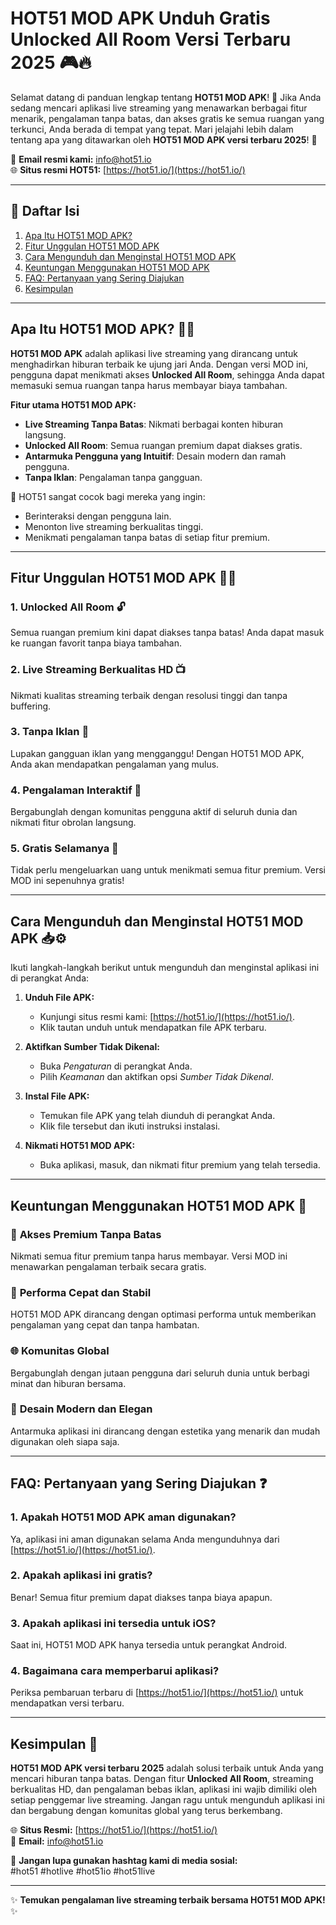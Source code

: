 
# HOT51 MOD APK Unduh Gratis Unlocked All Room Versi Terbaru 2025 🎮🔥  

Selamat datang di panduan lengkap tentang **HOT51 MOD APK**! 🌟 Jika Anda sedang mencari aplikasi live streaming yang menawarkan berbagai fitur menarik, pengalaman tanpa batas, dan akses gratis ke semua ruangan yang terkunci, Anda berada di tempat yang tepat. Mari jelajahi lebih dalam tentang apa yang ditawarkan oleh **HOT51 MOD APK versi terbaru 2025**! 🚀  

📧 **Email resmi kami:** [info@hot51.io](mailto:info@hot51.io)  
🌐 **Situs resmi HOT51:** [https://hot51.io/](https://hot51.io/)  

---

## 📖 Daftar Isi  
1. [Apa Itu HOT51 MOD APK?](#apa-itu-hot51-mod-apk)  
2. [Fitur Unggulan HOT51 MOD APK](#fitur-unggulan-hot51-mod-apk)  
3. [Cara Mengunduh dan Menginstal HOT51 MOD APK](#cara-mengunduh-dan-menginstal-hot51-mod-apk)  
4. [Keuntungan Menggunakan HOT51 MOD APK](#keuntungan-menggunakan-hot51-mod-apk)  
5. [FAQ: Pertanyaan yang Sering Diajukan](#faq-pertanyaan-yang-sering-diajukan)  
6. [Kesimpulan](#kesimpulan)  

---

## Apa Itu HOT51 MOD APK? 🎥🌟  
**HOT51 MOD APK** adalah aplikasi live streaming yang dirancang untuk menghadirkan hiburan terbaik ke ujung jari Anda. Dengan versi MOD ini, pengguna dapat menikmati akses **Unlocked All Room**, sehingga Anda dapat memasuki semua ruangan tanpa harus membayar biaya tambahan.  

**Fitur utama HOT51 MOD APK:**  
- **Live Streaming Tanpa Batas**: Nikmati berbagai konten hiburan langsung.  
- **Unlocked All Room**: Semua ruangan premium dapat diakses gratis.  
- **Antarmuka Pengguna yang Intuitif**: Desain modern dan ramah pengguna.  
- **Tanpa Iklan**: Pengalaman tanpa gangguan.  

🎯 HOT51 sangat cocok bagi mereka yang ingin:  
- Berinteraksi dengan pengguna lain.  
- Menonton live streaming berkualitas tinggi.  
- Menikmati pengalaman tanpa batas di setiap fitur premium.  

---

## Fitur Unggulan HOT51 MOD APK 🌟✨  

### 1. **Unlocked All Room** 🔓  
Semua ruangan premium kini dapat diakses tanpa batas! Anda dapat masuk ke ruangan favorit tanpa biaya tambahan.  

### 2. **Live Streaming Berkualitas HD** 📺  
Nikmati kualitas streaming terbaik dengan resolusi tinggi dan tanpa buffering.  

### 3. **Tanpa Iklan** 🚫  
Lupakan gangguan iklan yang mengganggu! Dengan HOT51 MOD APK, Anda akan mendapatkan pengalaman yang mulus.  

### 4. **Pengalaman Interaktif** 🤝  
Bergabunglah dengan komunitas pengguna aktif di seluruh dunia dan nikmati fitur obrolan langsung.  

### 5. **Gratis Selamanya** 💸  
Tidak perlu mengeluarkan uang untuk menikmati semua fitur premium. Versi MOD ini sepenuhnya gratis!  

---

## Cara Mengunduh dan Menginstal HOT51 MOD APK 📥⚙️  

Ikuti langkah-langkah berikut untuk mengunduh dan menginstal aplikasi ini di perangkat Anda:  

1. **Unduh File APK:**  
   - Kunjungi situs resmi kami: [https://hot51.io/](https://hot51.io/).  
   - Klik tautan unduh untuk mendapatkan file APK terbaru.  

2. **Aktifkan Sumber Tidak Dikenal:**  
   - Buka *Pengaturan* di perangkat Anda.  
   - Pilih *Keamanan* dan aktifkan opsi *Sumber Tidak Dikenal*.  

3. **Instal File APK:**  
   - Temukan file APK yang telah diunduh di perangkat Anda.  
   - Klik file tersebut dan ikuti instruksi instalasi.  

4. **Nikmati HOT51 MOD APK:**  
   - Buka aplikasi, masuk, dan nikmati fitur premium yang telah tersedia.  

---

## Keuntungan Menggunakan HOT51 MOD APK 💎  

### 🌟 **Akses Premium Tanpa Batas**  
Nikmati semua fitur premium tanpa harus membayar. Versi MOD ini menawarkan pengalaman terbaik secara gratis.  

### 🚀 **Performa Cepat dan Stabil**  
HOT51 MOD APK dirancang dengan optimasi performa untuk memberikan pengalaman yang cepat dan tanpa hambatan.  

### 🌐 **Komunitas Global**  
Bergabunglah dengan jutaan pengguna dari seluruh dunia untuk berbagi minat dan hiburan bersama.  

### 🎨 **Desain Modern dan Elegan**  
Antarmuka aplikasi ini dirancang dengan estetika yang menarik dan mudah digunakan oleh siapa saja.  

---

## FAQ: Pertanyaan yang Sering Diajukan ❓  

### 1. **Apakah HOT51 MOD APK aman digunakan?**  
Ya, aplikasi ini aman digunakan selama Anda mengunduhnya dari [https://hot51.io/](https://hot51.io/).  

### 2. **Apakah aplikasi ini gratis?**  
Benar! Semua fitur premium dapat diakses tanpa biaya apapun.  

### 3. **Apakah aplikasi ini tersedia untuk iOS?**  
Saat ini, HOT51 MOD APK hanya tersedia untuk perangkat Android.  

### 4. **Bagaimana cara memperbarui aplikasi?**  
Periksa pembaruan terbaru di [https://hot51.io/](https://hot51.io/) untuk mendapatkan versi terbaru.  

---

## Kesimpulan 🎉  

**HOT51 MOD APK versi terbaru 2025** adalah solusi terbaik untuk Anda yang mencari hiburan tanpa batas. Dengan fitur **Unlocked All Room**, streaming berkualitas HD, dan pengalaman bebas iklan, aplikasi ini wajib dimiliki oleh setiap penggemar live streaming. Jangan ragu untuk mengunduh aplikasi ini dan bergabung dengan komunitas global yang terus berkembang.  

🌐 **Situs Resmi:** [https://hot51.io/](https://hot51.io/)  
📧 **Email:** [info@hot51.io](mailto:info@hot51.io)  

💬 **Jangan lupa gunakan hashtag kami di media sosial:**  
#hot51 #hotlive #hot51io #hot51live  

---  

✨ **Temukan pengalaman live streaming terbaik bersama HOT51 MOD APK!** ✨
